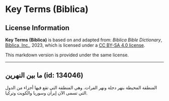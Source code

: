 # Key Terms (Biblica)

## License Information

**Key Terms (Biblica)** is based on and adapted from: _Biblica Bible Dictionary_, [Biblica, Inc.](https://www.biblica.com/), 2023, which is licensed under a [CC BY-SA 4.0 license](https://creativecommons.org/licenses/by-sa/4.0/legalcode.en).

This markdown version is provided under the same license.



--------------------------------

## ما بين النهرين (id: 134046)

المنطقة المحيطة بنهر دجلة ونهر الفرات. وهي المنطقة التي تقع فيها أجزاء من الدول التي تسمى الآن إيران وسوريا والكويت وتركيا.


